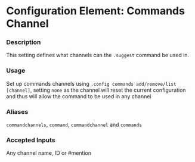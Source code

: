 # Configuration Element: Commands Channel

### Description
This setting defines what channels can the `.suggest` command be used in.

### Usage
Set up commands channels using `.config commands add/remove/list [channel]`, setting `none` as the channel will reset the current configuration and thus will allow the command to be used in any channel

### Aliases
`commandchannels`, `command`, `commandchannel` and `commands`

### Accepted Inputs
Any channel name, ID or #mention

